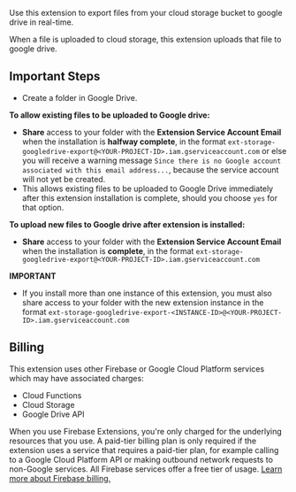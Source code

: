 Use this extension to export files from your cloud storage bucket to google drive in real-time.

When a file is uploaded to cloud storage, this extension uploads that file to google drive.

## Important Steps

- Create a folder in Google Drive.

**To allow existing files to be uploaded to Google drive:**
-  **Share** access to your folder with the **Extension Service Account Email** when the installation is **halfway complete**, in the format `ext-storage-googledrive-export@<YOUR-PROJECT-ID>.iam.gserviceaccount.com` or else you will receive a warning message `Since there is no Google account associated with this email address...`, because the service account will not yet be created. 
- This allows existing files to be uploaded to Google Drive immediately after this extension installation is complete, should you choose `yes` for that option.

**To upload new files to Google drive after extension is installed:**
-  **Share** access to your folder with the **Extension Service Account Email** when the installation is **complete**, in the format `ext-storage-googledrive-export@<YOUR-PROJECT-ID>.iam.gserviceaccount.com`

**IMPORTANT**
- If you install more than one instance of this extension, you must also share access to your folder with the new extension instance in the format `ext-storage-googledrive-export-<INSTANCE-ID>@<YOUR-PROJECT-ID>.iam.gserviceaccount.com`

## Billing

This extension uses other Firebase or Google Cloud Platform services which may have associated charges:

- Cloud Functions
- Cloud Storage
- Google Drive API

When you use Firebase Extensions, you're only charged for the underlying resources that you use. A paid-tier billing plan is only required if the extension uses a service that requires a paid-tier plan, for example calling to a Google Cloud Platform API or making outbound network requests to non-Google services. All Firebase services offer a free tier of usage. [Learn more about Firebase billing.](https://firebase.google.com/pricing)
